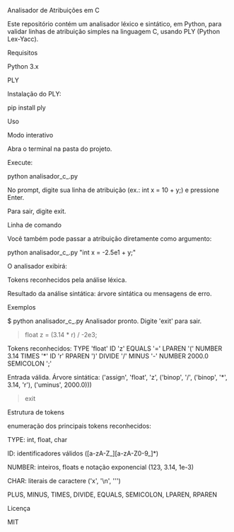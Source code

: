 Analisador de Atribuições em C

Este repositório contém um analisador léxico e sintático, em Python, para validar linhas de atribuição simples na linguagem C, usando PLY (Python Lex-Yacc).

Requisitos

Python 3.x

PLY

Instalação do PLY:

pip install ply

Uso

Modo interativo

Abra o terminal na pasta do projeto.

Execute:

python analisador_c_.py

No prompt, digite sua linha de atribuição (ex.: int x = 10 + y;) e pressione Enter.

Para sair, digite exit.

Linha de comando

Você também pode passar a atribuição diretamente como argumento:

python analisador_c_.py "int x = -2.5e1 + y;"

O analisador exibirá:

Tokens reconhecidos pela análise léxica.

Resultado da análise sintática: árvore sintática ou mensagens de erro.

Exemplos

$ python analisador_c_.py
Analisador pronto. Digite 'exit' para sair.
> float z = (3.14 * r) / -2e3;

Tokens reconhecidos:
  TYPE       'float'
  ID         'z'
  EQUALS     '='
  LPAREN     '('
  NUMBER     3.14
  TIMES      '*'
  ID         'r'
  RPAREN     ')'
  DIVIDE     '/'
  MINUS      '-'
  NUMBER     2000.0
  SEMICOLON  ';'

Entrada válida. Árvore sintática: ('assign', 'float', 'z', ('binop', '/', ('binop', '*', 3.14, 'r'), ('uminus', 2000.0)))
> exit

Estrutura de tokens

enumeração dos principais tokens reconhecidos:

TYPE: int, float, char

ID: identificadores válidos ([a-zA-Z_][a-zA-Z0-9_]*)

NUMBER: inteiros, floats e notação exponencial (123, 3.14, 1e-3)

CHAR: literais de caractere ('x', '\n', ''')

PLUS, MINUS, TIMES, DIVIDE, EQUALS, SEMICOLON, LPAREN, RPAREN

Licença

MIT





